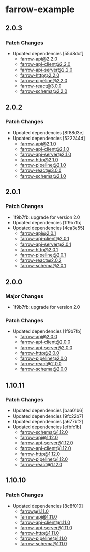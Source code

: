 # farrow-example

## 2.0.3

### Patch Changes

- Updated dependencies [55d8dcf]
  - farrow-api@2.2.0
  - farrow-api-client@2.2.0
  - farrow-api-server@2.2.0
  - farrow-http@2.2.0
  - farrow-pipeline@2.2.0
  - farrow-react@3.0.0
  - farrow-schema@2.2.0

## 2.0.2

### Patch Changes

- Updated dependencies [8f88d3e]
- Updated dependencies [522244d]
  - farrow-api@2.1.0
  - farrow-api-client@2.1.0
  - farrow-api-server@2.1.0
  - farrow-http@2.1.0
  - farrow-pipeline@2.1.0
  - farrow-react@3.0.0
  - farrow-schema@2.1.0

## 2.0.1

### Patch Changes

- 1f9b7fb: upgrade for version 2.0
- Updated dependencies [1f9b7fb]
- Updated dependencies [4ca3e55]
  - farrow-api@2.0.1
  - farrow-api-client@2.0.1
  - farrow-api-server@2.0.1
  - farrow-http@2.0.1
  - farrow-pipeline@2.0.1
  - farrow-react@2.0.2
  - farrow-schema@2.0.1

## 2.0.0

### Major Changes

- 1f9b7fb: upgrade for version 2.0

### Patch Changes

- Updated dependencies [1f9b7fb]
  - farrow-api@2.0.0
  - farrow-api-client@2.0.0
  - farrow-api-server@2.0.0
  - farrow-http@2.0.0
  - farrow-pipeline@2.0.0
  - farrow-react@2.0.0
  - farrow-schema@2.0.0

## 1.10.11

### Patch Changes

- Updated dependencies [baa01b6]
- Updated dependencies [9fc22b7]
- Updated dependencies [a677bf2]
- Updated dependencies [efbfc1b]
  - farrow-schema@1.12.0
  - farrow-api@1.12.0
  - farrow-api-server@1.12.0
  - farrow-api-client@1.12.0
  - farrow-http@1.12.0
  - farrow-pipeline@1.12.0
  - farrow-react@1.12.0

## 1.10.10

### Patch Changes

- Updated dependencies [8c8f010]
  - farrow@1.11.0
  - farrow-api@1.11.0
  - farrow-api-client@1.11.0
  - farrow-api-server@1.11.0
  - farrow-http@1.11.0
  - farrow-pipeline@1.11.0
  - farrow-schema@1.11.0
